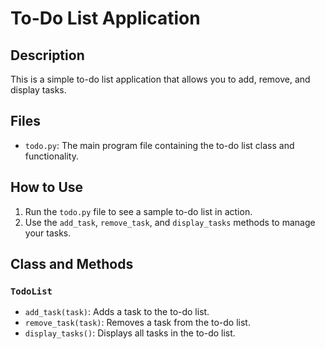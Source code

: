 # To-Do List Application

## Description
This is a simple to-do list application that allows you to add, remove, and display tasks.

## Files
- `todo.py`: The main program file containing the to-do list class and functionality.

## How to Use
1. Run the `todo.py` file to see a sample to-do list in action.
2. Use the `add_task`, `remove_task`, and `display_tasks` methods to manage your tasks.

## Class and Methods
### `TodoList`
- `add_task(task)`: Adds a task to the to-do list.
- `remove_task(task)`: Removes a task from the to-do list.
- `display_tasks()`: Displays all tasks in the to-do list.
